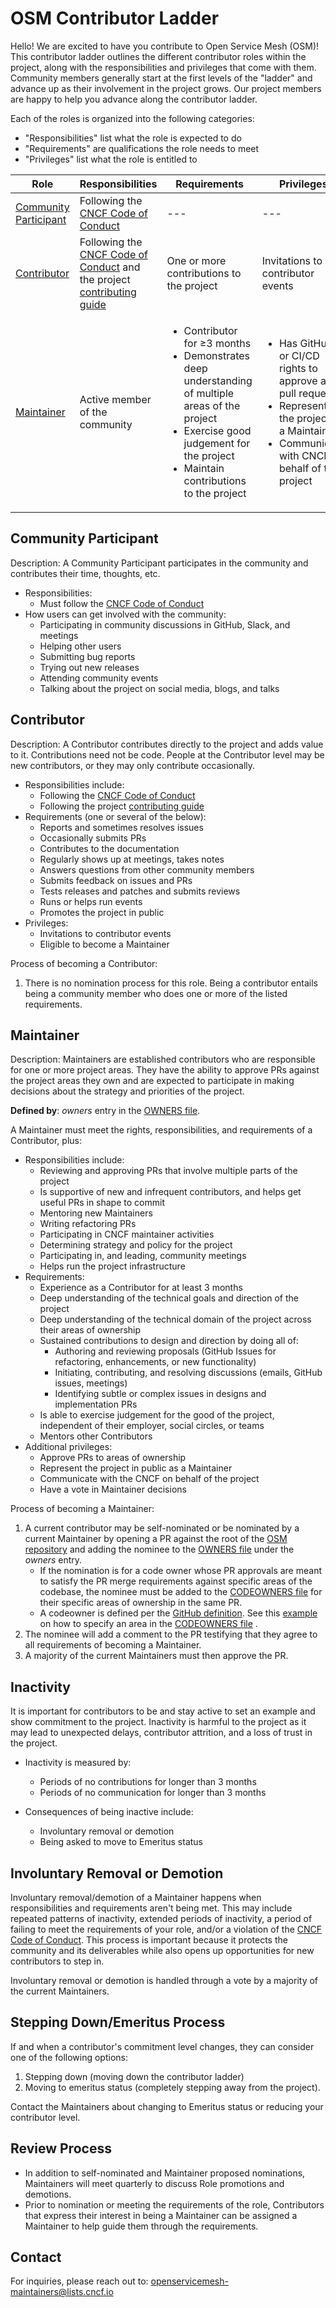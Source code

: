 # OSM Contributor Ladder

Hello! We are excited to have you contribute to Open Service Mesh (OSM)! This contributor ladder outlines the different contributor roles within the project, along with the responsibilities and privileges that come with them. Community members generally start at the first levels of the "ladder" and advance up as their involvement in the project grows. Our project members are happy to help you advance along the contributor ladder.

Each of the roles is organized into the following categories:
* "Responsibilities" list what the role is expected to do
* "Requirements" are qualifications the role needs to meet
* "Privileges" list what the role is entitled to

| Role | Responsibilities | Requirements | Privileges |
| -----| ---------------- | ------------ | -------|
| [Community Participant](#community-participant) | Following the [CNCF Code of Conduct] | --- | --- |
| [Contributor](#contributor) | Following the [CNCF Code of Conduct] and the project [contributing guide] | One or more contributions to the project | Invitations to contributor events |
| [Maintainer](#maintainer) | Active member of the community |<ul><li>Contributor for ≥3 months</li><li> Demonstrates deep understanding of multiple areas of the project</li><li>Exercise good judgement for the project</li><li>Maintain contributions to the project</li></ul> | <ul><li>Has GitHub or CI/CD rights to approve any pull requests</li><li>Represent the project as a Maintainer</li><li>Communicate with CNCF on behalf of the project</li></ul> |

## Community Participant

Description: A Community Participant participates in the community and contributes their time, thoughts, etc.

* Responsibilities:
    * Must follow the [CNCF Code of Conduct]
* How users can get involved with the community:
    * Participating in community discussions in GitHub, Slack, and meetings
    * Helping other users
    * Submitting bug reports
    * Trying out new releases
    * Attending community events
    * Talking about the project on social media, blogs, and talks

## Contributor

Description: A Contributor contributes directly to the project and adds value to it. Contributions need not be code. People at the Contributor level may be new contributors, or they may only contribute occasionally.

* Responsibilities include:
    * Following the [CNCF Code of Conduct]
    * Following the project [contributing guide]
* Requirements (one or several of the below):
    * Reports and sometimes resolves issues
    * Occasionally submits PRs
    * Contributes to the documentation
    * Regularly shows up at meetings, takes notes
    * Answers questions from other community members
    * Submits feedback on issues and PRs
    * Tests releases and patches and submits reviews
    * Runs or helps run events
    * Promotes the project in public
* Privileges:
    * Invitations to contributor events
    * Eligible to become a Maintainer

Process of becoming a Contributor:
1. There is no nomination process for this role. Being a contributor entails being a community member who does one or more of the listed requirements.

## Maintainer

Description: Maintainers are established contributors who are responsible for one or more project areas. They have the ability to approve PRs against the project areas they own and are expected to participate in making decisions about the strategy and priorities of the project.

**Defined by**: *owners* entry in the [OWNERS file].

A Maintainer must meet the rights, responsibilities, and requirements of a Contributor, plus:

* Responsibilities include:
    * Reviewing and approving PRs that involve multiple parts of the project
    * Is supportive of new and infrequent contributors, and helps get useful PRs in shape to commit
    * Mentoring new Maintainers
    * Writing refactoring PRs
    * Participating in CNCF maintainer activities
    * Determining strategy and policy for the project
    * Participating in, and leading, community meetings
    * Helps run the project infrastructure
* Requirements:
    * Experience as a Contributor for at least 3 months
    * Deep understanding of the technical goals and direction of the project
    * Deep understanding of the technical domain of the project across their areas of ownership
    * Sustained contributions to design and direction by doing all of:
      * Authoring and reviewing proposals (GitHub Issues for refactoring, enhancements, or new functionality)
      * Initiating, contributing, and resolving discussions (emails, GitHub issues, meetings)
      * Identifying subtle or complex issues in designs and implementation PRs
    * Is able to exercise judgement for the good of the project, independent of their employer, social circles, or teams
    * Mentors other Contributors
* Additional privileges:
    * Approve PRs to areas of ownership
    * Represent the project in public as a Maintainer
    * Communicate with the CNCF on behalf of the project
    * Have a vote in Maintainer decisions

Process of becoming a Maintainer:

1. A current contributor may be self-nominated or be nominated by a current Maintainer by opening a PR against the root of the [OSM repository] and adding the nominee to the [OWNERS file] under the *owners* entry. 
   - If the nomination is for a code owner whose PR approvals are meant to satisfy the PR merge requirements against specific areas of the codebase, the nominee must be added to the [CODEOWNERS file] for their specific areas of ownership in the same PR. 
   - A codeowner is defined per the [GitHub definition](https://docs.github.com/en/repositories/managing-your-repositorys-settings-and-features/customizing-your-repository/about-code-owners#about-code-owners). See this [example](https://docs.github.com/en/repositories/managing-your-repositorys-settings-and-features/customizing-your-repository/about-code-owners#example-of-a-codeowners-file) on how to specify an area in the [CODEOWNERS file] .
2. The nominee will add a comment to the PR testifying that they agree to all requirements of becoming a Maintainer.
3. A majority of the current Maintainers must then approve the PR.


## Inactivity

It is important for contributors to be and stay active to set an example and show commitment to the project. Inactivity is harmful to the project as it may lead to unexpected delays, contributor attrition, and a loss of trust in the project.

* Inactivity is measured by:
    * Periods of no contributions for longer than 3 months
    * Periods of no communication for longer than 3 months

* Consequences of being inactive include:
    * Involuntary removal or demotion
    * Being asked to move to Emeritus status


## Involuntary Removal or Demotion

Involuntary removal/demotion of a Maintainer happens when responsibilities and requirements aren't being met. This may include repeated patterns of inactivity, extended periods of inactivity, a period of failing to meet the requirements of your role, and/or a violation of the [CNCF Code of Conduct]. This process is important because it protects the community and its deliverables while also opens up opportunities for new contributors to step in.

Involuntary removal or demotion is handled through a vote by a majority of the current Maintainers.


## Stepping Down/Emeritus Process

If and when a contributor's commitment level changes, they can consider one of the following options: 
1. Stepping down (moving down the contributor ladder)
2. Moving to emeritus status (completely stepping away from the project).

Contact the Maintainers about changing to Emeritus status or reducing your contributor level.


## Review Process

- In addition to self-nominated and Maintainer proposed nominations, Maintainers will meet quarterly to discuss Role promotions and demotions.
- Prior to nomination or meeting the requirements of the role, Contributors that express their interest in being a Maintainer can be assigned a Maintainer to help guide them through the requirements.

## Contact

For inquiries, please reach out to: openservicemesh-maintainers@lists.cncf.io

[OWNERS file]: https://github.com/openservicemesh/osm/blob/main/OWNERS
[CODEOWNERS file]: https://github.com/openservicemesh/osm/blob/main/CODEOWNERS
[OSM repository]: https://github.com/openservicemesh/osm
[contributing guide]: https://github.com/openservicemesh/osm/blob/main/CONTRIBUTING.md
[CNCF Code of Conduct]: https://github.com/cncf/foundation/blob/master/code-of-conduct.md